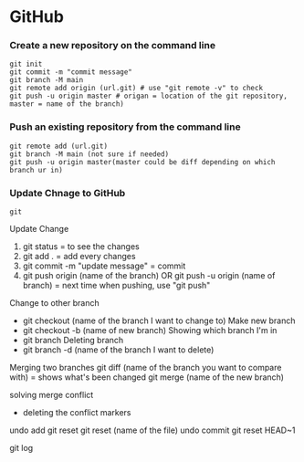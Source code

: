 # GitHub

### Create a new repository on the command line
```terminal
git init
git commit -m "commit message"
git branch -M main
git remote add origin (url.git) # use "git remote -v" to check
git push -u origin master # origan = location of the git repository, master = name of the branch)
```

### Push an existing repository from the command line
```terminal
git remote add (url.git)
git branch -M main (not sure if needed)
git push -u origin master(master could be diff depending on which branch ur in)
```

### Update Chnage to GitHub

```terminal
git 
```

Update Change
1. git status = to see the changes
2. git add . = add every changes
3. git commit -m "update message" = commit
4. git push origin (name of the branch) OR git push -u origin (name of branch) = next time when pushing, use "git push"

Change to other branch
* git checkout (name of the branch I want to change to)
Make new branch
* git checkout -b (name of new branch)
Showing which branch I'm in
* git branch
Deleting branch
* git branch -d (name of the branch I want to delete)

Merging two branches
git diff (name of the branch you want to compare with) = shows what's been changed
git merge (name of the new branch)

solving merge conflict
* deleting the conflict markers

undo add
git reset
git reset (name of the file)
undo commit
git reset HEAD~1 

git log
